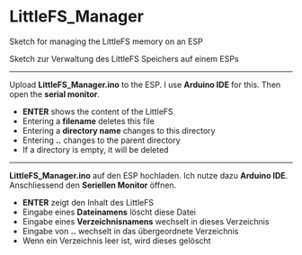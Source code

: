 # LittleFS_Manager

Sketch for managing the LittleFS memory on an ESP

Sketch zur Verwaltung des LittleFS Speichers auf einem ESPs

-----------------------------------

Upload **LittleFS_Manager.ino** to the ESP. I use **Arduino IDE** for this.
Then open the **serial monitor**.
- **ENTER** shows the content of the LittleFS
- Entering a **filename** deletes this file
- Entering a **directory name** changes to this directory
- Entering **..** changes to the parent directory
- If a directory is empty, it will be deleted

-----------------------------------

**LittleFS_Manager.ino** auf den ESP hochladen. Ich nutze dazu **Arduino IDE**.
Anschliessend den **Seriellen Monitor** öffnen.
- **ENTER** zeigt den Inhalt des LittleFS
- Eingabe eines **Dateinamens** löscht diese Datei
- Eingabe eines **Verzeichnisnamens** wechselt in dieses Verzeichnis
- Eingabe von **..** wechselt in das übergeordnete Verzeichnis
- Wenn ein Verzeichnis leer ist, wird dieses gelöscht
